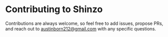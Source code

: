 # Contributing to Shinzo

Contributions are always welcome, so feel free to add issues, propose PRs, and reach out to austinborn212@gmail.com with any specific questions.